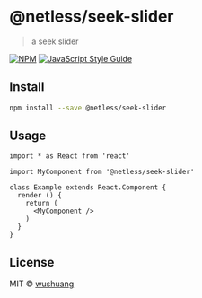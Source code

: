 # @netless/seek-slider

> a seek slider

[![NPM](https://img.shields.io/npm/v/@netless/seek-slider.svg)](https://www.npmjs.com/package/@netless/seek-slider) [![JavaScript Style Guide](https://img.shields.io/badge/code_style-standard-brightgreen.svg)](https://standardjs.com)

## Install

```bash
npm install --save @netless/seek-slider
```

## Usage

```tsx
import * as React from 'react'

import MyComponent from '@netless/seek-slider'

class Example extends React.Component {
  render () {
    return (
      <MyComponent />
    )
  }
}
```

## License

MIT © [wushuang](https://github.com/wushuang)
